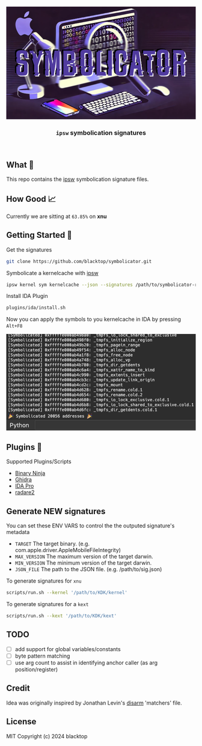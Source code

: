 <p align="center">
  <a href="https://github.com/blacktop/symbolicator"><img alt="Symbolicator Logo" src="https://github.com/blacktop/symbolicator/blob/main/docs/logo.png?raw=true" height="300" /></a>
  <!-- <h1 align="center">symbolicator</h1> -->
  <h3><p align="center"><code>ipsw</code> symbolication signatures</p></h3>
  <!-- <p align="center">
    <a href="https://github.com/blacktop/symbolicator/releases/latest" alt="Downloads">
          <img src="https://img.shields.io/github/downloads/blacktop/symbolicator/total.svg" /></a>
    <a href="https://github.com/blacktop/symbolicator/releases" alt="GitHub Release">
          <img src="https://img.shields.io/github/release/blacktop/symbolicator.svg" /></a>
    <a href="http://doge.mit-license.org" alt="LICENSE">
          <img src="https://img.shields.io/:license-mit-blue.svg" /></a>
</p> -->
<br>

## What 🤔

This repo contains the [ipsw](https://github.com/blacktop/ipsw) symbolication signature files.

## How Good 📈

Currently we are sitting at `63.85%` on **xnu** 

## Getting Started 🚀

Get the signatures

```bash
git clone https://github.com/blacktop/symbolicator.git
```

Symbolicate a kernelcache with [ipsw](https://github.com/blacktop/ipsw)

```bash
ipsw kernel sym kernelcache --json --signatures /path/to/symbolicator-repo/kernel
```

Install IDA Plugin

```bash
plugins/ida/install.sh
```

Now you can apply the symbols to you kernelcache in IDA by pressing `Alt+F8`

![ida-pluging](plugins/ida/docs/ida.png)

## Plugins 🔌

Supported Plugins/Scripts

- [Binary Ninja](plugins/binja)
- [Ghidra](plugins/ghidra)
- [IDA Pro](plugins/ida)
- [radare2](https://github.com/radareorg/radare2/blob/master/scripts/ipsw-kernel-symbolicate.r2.js)

## Generate NEW signatures

You can set these ENV VARS to control the the outputed signature's metadata

- `TARGET` The target binary. (e.g. com.apple.driver.AppleMobileFileIntegrity)
- `MAX_VERSION` The maximum version of the target darwin.
- `MIN_VERSION` The minimum version of the target darwin.
- `JSON_FILE` The path to the JSON file. (e.g. /path/to/sig.json)

To generate signatures for `xnu`

```bash
scripts/run.sh --kernel '/path/to/KDK/kernel'
```

To generate signatures for a `kext`

```bash
scripts/run.sh --kext '/path/to/KDK/kext'
```

## TODO

- [ ] add support for global variables/constants
- [ ] byte pattern matching
- [ ] use arg count to assist in identifying anchor caller (as arg position/register)

## Credit

Idea was originally inspired by Jonathan Levin's [disarm](https://newosxbook.com/tools/disarm.html) 'matchers' file.

## License

MIT Copyright (c) 2024 blacktop